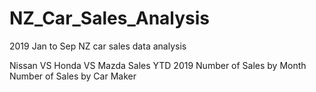 # NZ_Car_Sales_Analysis
2019 Jan to Sep NZ car sales data analysis

Nissan VS Honda VS Mazda Sales YTD 2019
Number of Sales by Month
Number of Sales by Car Maker
